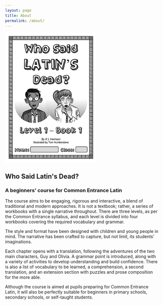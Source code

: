 ```yaml
---
layout: page
title: About
permalink: /about/
---
```

![alt text](/img/cover.jpg "Logo Title Text 1")

## Who Said Latin's Dead?

### A beginners' course for Common Entrance Latin

The course aims to be engaging, rigorous and interactive, a blend of traditional and modern approaches.
It is not a textbook; rather, a series of workbooks with a single narrative throughout. There are three levels, as per the Common Entrance syllabus, and each level is divided into four workbooks covering the required vocabulary and grammar.

The style and format have been designed with children and young people in mind. The narrative has been crafted to capture, but not limit, its students’ imaginations.

Each chapter opens with a translation, following the adventures of the two main characters, Guy and Olivia. A grammar point is introduced, along with a variety of activities to develop understanding and build confidence. There is also a list of vocabulary to be learned, a comprehension, a second translation, and an extension section with puzzles and prose composition for the more able.

Although the course is aimed at pupils preparing for Common Entrance Latin, it will also be perfectly suitable for beginners in primary schools, secondary schools, or self-taught students.
